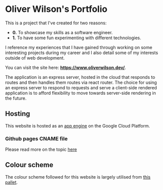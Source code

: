 # Oliver Wilson's Portfolio

This is a project that I've created for two reasons:

- **0.** To showcase my skills as a software engineer.
- **1.** To have some fun experimenting with different technologies.

I reference my experiences that I have gained through working on some interesting projects during my career and I also detail some of my interests outside of web development.

You can visit the site here: **https://www.oliverwilson.dev/**.

The application is an express server, hosted in the cloud that responds to routes and then handles them routes via react router. The choice for using an express server to respond to requests and serve a client-side rendered application is to afford flexibility to move towards server-side rendering in the future.

## Hosting

This website is hosted as an [app engine](https://cloud.google.com/appengine) on the Google Cloud Platform.

### Github pages CNAME file

Please read more on the topic [here](https://ouyi.github.io/post/2018/01/14/github-pages-cname-file.html)

## Colour scheme

The colour scheme followed for this website is largely utilised from [this pallet](https://coolors.co/ef476f-ffd166-06d6a0-118ab2-073b4c).
